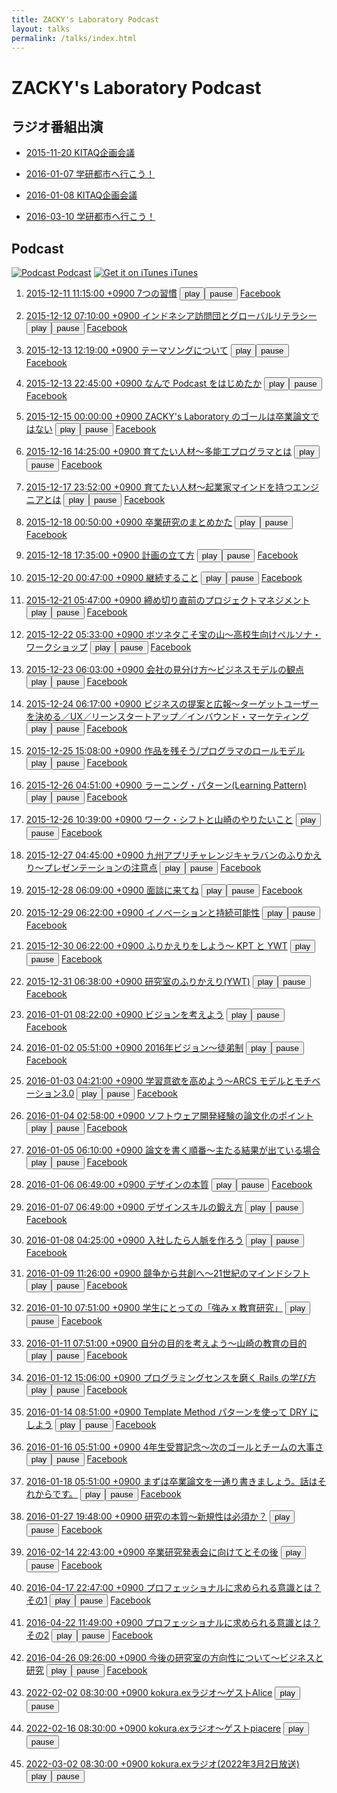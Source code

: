 ```yaml
---
title: ZACKY's Laboratory Podcast
layout: talks
permalink: /talks/index.html
---
```

# ZACKY's Laboratory Podcast

## ラジオ番組出演


* <a name="radio2015-11-20"></a>[2015-11-20 KITAQ企画会議](https://www.facebook.com/groups/1499000153763602/permalink/1499000600430224/)

* <a name="radio2016-01-07"></a>[2016-01-07 学研都市へ行こう！](http://hibiki882.jp/modules/program/index.php/gakken.html)

* <a name="radio2016-01-08"></a>[2016-01-08 KITAQ企画会議](https://www.facebook.com/groups/1499000153763602/permalink/1512359135761037/)

* <a name="radio2016-03-10"></a>[2016-03-10 学研都市へ行こう！](http://hibiki882.jp/modules/program/index.php/gakken.html)


## Podcast 

[![Podcast](https://zacky1972.github.io/assets/images/ico-blog.png) Podcast](https://zacky1972.github.io/podcast.xml)
[![Get it on iTunes](https://zacky1972.github.io/assets/svg/Get_it_on_iTunes_Badge_JP_1214.svg) iTunes](https://itunes.apple.com/jp/podcast/zackys-laboratory-podcast/id1078039941)


  1. <a name="Podcast1"></a> <audio id="my-audio1"> <source src="https://media.githubusercontent.com/media/zacky1972/zacky1972.github.io/master/assets/talks/Podcast-0001-Seven-Habits.mp3" type="audio/mpeg"> </audio> <a href="https://media.githubusercontent.com/media/zacky1972/zacky1972.github.io/master/assets/talks/Podcast-0001-Seven-Habits.mp3">2015-12-11 11:15:00 +0900 7つの習慣</a> <button id="play1">play</button><button id="pause1">pause</button> <a href="https://www.facebook.com/groups/1499000153763602/permalink/1499000873763530/" target="_blank">Facebook</a>
  <script>
    window.addEventListener('load', function(){
      var myAudio1 = document.getElementById('my-audio1');
      var play1 = document.getElementById('play1');
      var pause1 = document.getElementById('pause1');
      // associate functions with the 'onclick' events
      play1.onclick = playAudio1;
      pause1.onclick = pauseAudio1;
      function playAudio1() {
        myAudio1.play();
      }
      function pauseAudio1() {
        myAudio1.pause();
      }
    });
  </script>

  2. <a name="Podcast2"></a> <audio id="my-audio2"> <source src="https://media.githubusercontent.com/media/zacky1972/zacky1972.github.io/master/assets/talks/Podcast-0002-Global.mp3" type="audio/mpeg"> </audio> <a href="https://media.githubusercontent.com/media/zacky1972/zacky1972.github.io/master/assets/talks/Podcast-0002-Global.mp3">2015-12-12 07:10:00 +0900 インドネシア訪問団とグローバルリテラシー</a> <button id="play2">play</button><button id="pause2">pause</button> <a href="https://www.facebook.com/groups/1499000153763602/permalink/1499001383763479/" target="_blank">Facebook</a>
  <script>
    window.addEventListener('load', function(){
      var myAudio2 = document.getElementById('my-audio2');
      var play2 = document.getElementById('play2');
      var pause2 = document.getElementById('pause2');
      // associate functions with the 'onclick' events
      play2.onclick = playAudio2;
      pause2.onclick = pauseAudio2;
      function playAudio2() {
        myAudio2.play();
      }
      function pauseAudio2() {
        myAudio2.pause();
      }
    });
  </script>

  3. <a name="Podcast3"></a> <audio id="my-audio3"> <source src="https://media.githubusercontent.com/media/zacky1972/zacky1972.github.io/master/assets/talks/Podcast-0003-Songs.mp3" type="audio/mpeg"> </audio> <a href="https://media.githubusercontent.com/media/zacky1972/zacky1972.github.io/master/assets/talks/Podcast-0003-Songs.mp3">2015-12-13 12:19:00 +0900 テーマソングについて</a> <button id="play3">play</button><button id="pause3">pause</button> <a href="https://www.facebook.com/groups/1499000153763602/permalink/1499036950426589/" target="_blank">Facebook</a>
  <script>
    window.addEventListener('load', function(){
      var myAudio3 = document.getElementById('my-audio3');
      var play3 = document.getElementById('play3');
      var pause3 = document.getElementById('pause3');
      // associate functions with the 'onclick' events
      play3.onclick = playAudio3;
      pause3.onclick = pauseAudio3;
      function playAudio3() {
        myAudio3.play();
      }
      function pauseAudio3() {
        myAudio3.pause();
      }
    });
  </script>

  4. <a name="Podcast4"></a> <audio id="my-audio4"> <source src="https://media.githubusercontent.com/media/zacky1972/zacky1972.github.io/master/assets/talks/Podcast-0004-Why-I-begin-Podcast.mp3" type="audio/mpeg"> </audio> <a href="https://media.githubusercontent.com/media/zacky1972/zacky1972.github.io/master/assets/talks/Podcast-0004-Why-I-begin-Podcast.mp3">2015-12-13 22:45:00 +0900 なんで Podcast をはじめたか</a> <button id="play4">play</button><button id="pause4">pause</button> <a href="https://www.facebook.com/groups/1499000153763602/permalink/1499218990408385/" target="_blank">Facebook</a>
  <script>
    window.addEventListener('load', function(){
      var myAudio4 = document.getElementById('my-audio4');
      var play4 = document.getElementById('play4');
      var pause4 = document.getElementById('pause4');
      // associate functions with the 'onclick' events
      play4.onclick = playAudio4;
      pause4.onclick = pauseAudio4;
      function playAudio4() {
        myAudio4.play();
      }
      function pauseAudio4() {
        myAudio4.pause();
      }
    });
  </script>

  5. <a name="Podcast5"></a> <audio id="my-audio5"> <source src="https://media.githubusercontent.com/media/zacky1972/zacky1972.github.io/master/assets/talks/Podcast-0005-Laboratory-Vision.mp3" type="audio/mpeg"> </audio> <a href="https://media.githubusercontent.com/media/zacky1972/zacky1972.github.io/master/assets/talks/Podcast-0005-Laboratory-Vision.mp3">2015-12-15 00:00:00 +0900 ZACKY's Laboratory のゴールは卒業論文ではない</a> <button id="play5">play</button><button id="pause5">pause</button> <a href="https://www.facebook.com/groups/1499000153763602/permalink/1499662543697363/" target="_blank">Facebook</a>
  <script>
    window.addEventListener('load', function(){
      var myAudio5 = document.getElementById('my-audio5');
      var play5 = document.getElementById('play5');
      var pause5 = document.getElementById('pause5');
      // associate functions with the 'onclick' events
      play5.onclick = playAudio5;
      pause5.onclick = pauseAudio5;
      function playAudio5() {
        myAudio5.play();
      }
      function pauseAudio5() {
        myAudio5.pause();
      }
    });
  </script>

  6. <a name="Podcast6"></a> <audio id="my-audio6"> <source src="https://media.githubusercontent.com/media/zacky1972/zacky1972.github.io/master/assets/talks/Podcast-0006-Programmer.mp3" type="audio/mpeg"> </audio> <a href="https://media.githubusercontent.com/media/zacky1972/zacky1972.github.io/master/assets/talks/Podcast-0006-Programmer.mp3">2015-12-16 14:25:00 +0900 育てたい人材〜多能工プログラマとは</a> <button id="play6">play</button><button id="pause6">pause</button> <a href="https://www.facebook.com/groups/1499000153763602/permalink/1500341363629481/" target="_blank">Facebook</a>
  <script>
    window.addEventListener('load', function(){
      var myAudio6 = document.getElementById('my-audio6');
      var play6 = document.getElementById('play6');
      var pause6 = document.getElementById('pause6');
      // associate functions with the 'onclick' events
      play6.onclick = playAudio6;
      pause6.onclick = pauseAudio6;
      function playAudio6() {
        myAudio6.play();
      }
      function pauseAudio6() {
        myAudio6.pause();
      }
    });
  </script>

  7. <a name="Podcast7"></a> <audio id="my-audio7"> <source src="https://media.githubusercontent.com/media/zacky1972/zacky1972.github.io/master/assets/talks/Podcast-0007-Entrepreneur.mp3" type="audio/mpeg"> </audio> <a href="https://media.githubusercontent.com/media/zacky1972/zacky1972.github.io/master/assets/talks/Podcast-0007-Entrepreneur.mp3">2015-12-17 23:52:00 +0900 育てたい人材〜起業家マインドを持つエンジニアとは</a> <button id="play7">play</button><button id="pause7">pause</button> <a href="https://www.facebook.com/groups/1499000153763602/permalink/1501154550214829/" target="_blank">Facebook</a>
  <script>
    window.addEventListener('load', function(){
      var myAudio7 = document.getElementById('my-audio7');
      var play7 = document.getElementById('play7');
      var pause7 = document.getElementById('pause7');
      // associate functions with the 'onclick' events
      play7.onclick = playAudio7;
      pause7.onclick = pauseAudio7;
      function playAudio7() {
        myAudio7.play();
      }
      function pauseAudio7() {
        myAudio7.pause();
      }
    });
  </script>

  8. <a name="Podcast8"></a> <audio id="my-audio8"> <source src="https://media.githubusercontent.com/media/zacky1972/zacky1972.github.io/master/assets/talks/Podcast-0008-Research-Method.mp3" type="audio/mpeg"> </audio> <a href="https://media.githubusercontent.com/media/zacky1972/zacky1972.github.io/master/assets/talks/Podcast-0008-Research-Method.mp3">2015-12-18 00:50:00 +0900 卒業研究のまとめかた</a> <button id="play8">play</button><button id="pause8">pause</button> <a href="https://www.facebook.com/groups/1499000153763602/permalink/1501189646877986/" target="_blank">Facebook</a>
  <script>
    window.addEventListener('load', function(){
      var myAudio8 = document.getElementById('my-audio8');
      var play8 = document.getElementById('play8');
      var pause8 = document.getElementById('pause8');
      // associate functions with the 'onclick' events
      play8.onclick = playAudio8;
      pause8.onclick = pauseAudio8;
      function playAudio8() {
        myAudio8.play();
      }
      function pauseAudio8() {
        myAudio8.pause();
      }
    });
  </script>

  9. <a name="Podcast9"></a> <audio id="my-audio9"> <source src="https://media.githubusercontent.com/media/zacky1972/zacky1972.github.io/master/assets/talks/Podcast-0009-Planning.mp3" type="audio/mpeg"> </audio> <a href="https://media.githubusercontent.com/media/zacky1972/zacky1972.github.io/master/assets/talks/Podcast-0009-Planning.mp3">2015-12-18 17:35:00 +0900 計画の立て方</a> <button id="play9">play</button><button id="pause9">pause</button> <a href="https://www.facebook.com/groups/1499000153763602/permalink/1501559233507694/" target="_blank">Facebook</a>
  <script>
    window.addEventListener('load', function(){
      var myAudio9 = document.getElementById('my-audio9');
      var play9 = document.getElementById('play9');
      var pause9 = document.getElementById('pause9');
      // associate functions with the 'onclick' events
      play9.onclick = playAudio9;
      pause9.onclick = pauseAudio9;
      function playAudio9() {
        myAudio9.play();
      }
      function pauseAudio9() {
        myAudio9.pause();
      }
    });
  </script>

  10. <a name="Podcast10"></a> <audio id="my-audio10"> <source src="https://media.githubusercontent.com/media/zacky1972/zacky1972.github.io/master/assets/talks/Podcast-0010-Continuation.mp3" type="audio/mpeg"> </audio> <a href="https://media.githubusercontent.com/media/zacky1972/zacky1972.github.io/master/assets/talks/Podcast-0010-Continuation.mp3">2015-12-20 00:47:00 +0900 継続すること</a> <button id="play10">play</button><button id="pause10">pause</button> <a href="https://www.facebook.com/groups/1499000153763602/permalink/1502226620107622/" target="_blank">Facebook</a>
  <script>
    window.addEventListener('load', function(){
      var myAudio10 = document.getElementById('my-audio10');
      var play10 = document.getElementById('play10');
      var pause10 = document.getElementById('pause10');
      // associate functions with the 'onclick' events
      play10.onclick = playAudio10;
      pause10.onclick = pauseAudio10;
      function playAudio10() {
        myAudio10.play();
      }
      function pauseAudio10() {
        myAudio10.pause();
      }
    });
  </script>

  11. <a name="Podcast11"></a> <audio id="my-audio11"> <source src="https://media.githubusercontent.com/media/zacky1972/zacky1972.github.io/master/assets/talks/Podcast-0011-Project-Management.mp3" type="audio/mpeg"> </audio> <a href="https://media.githubusercontent.com/media/zacky1972/zacky1972.github.io/master/assets/talks/Podcast-0011-Project-Management.mp3">2015-12-21 05:47:00 +0900 締め切り直前のプロジェクトマネジメント</a> <button id="play11">play</button><button id="pause11">pause</button> <a href="https://www.facebook.com/groups/1499000153763602/permalink/1503264216670529/" target="_blank">Facebook</a>
  <script>
    window.addEventListener('load', function(){
      var myAudio11 = document.getElementById('my-audio11');
      var play11 = document.getElementById('play11');
      var pause11 = document.getElementById('pause11');
      // associate functions with the 'onclick' events
      play11.onclick = playAudio11;
      pause11.onclick = pauseAudio11;
      function playAudio11() {
        myAudio11.play();
      }
      function pauseAudio11() {
        myAudio11.pause();
      }
    });
  </script>

  12. <a name="Podcast12"></a> <audio id="my-audio12"> <source src="https://media.githubusercontent.com/media/zacky1972/zacky1972.github.io/master/assets/talks/Podcast-0012-Marketing.mp3" type="audio/mpeg"> </audio> <a href="https://media.githubusercontent.com/media/zacky1972/zacky1972.github.io/master/assets/talks/Podcast-0012-Marketing.mp3">2015-12-22 05:33:00 +0900 ボツネタこそ宝の山〜高校生向けペルソナ・ワークショップ</a> <button id="play12">play</button><button id="pause12">pause</button> <a href="https://www.facebook.com/groups/1499000153763602/permalink/1503925733271044/" target="_blank">Facebook</a>
  <script>
    window.addEventListener('load', function(){
      var myAudio12 = document.getElementById('my-audio12');
      var play12 = document.getElementById('play12');
      var pause12 = document.getElementById('pause12');
      // associate functions with the 'onclick' events
      play12.onclick = playAudio12;
      pause12.onclick = pauseAudio12;
      function playAudio12() {
        myAudio12.play();
      }
      function pauseAudio12() {
        myAudio12.pause();
      }
    });
  </script>

  13. <a name="Podcast13"></a> <audio id="my-audio13"> <source src="https://media.githubusercontent.com/media/zacky1972/zacky1972.github.io/master/assets/talks/Podcast-0013-Business-Model.mp3" type="audio/mpeg"> </audio> <a href="https://media.githubusercontent.com/media/zacky1972/zacky1972.github.io/master/assets/talks/Podcast-0013-Business-Model.mp3">2015-12-23 06:03:00 +0900 会社の見分け方〜ビジネスモデルの観点</a> <button id="play13">play</button><button id="pause13">pause</button> <a href="https://www.facebook.com/groups/1499000153763602/permalink/1504391206557830/" target="_blank">Facebook</a>
  <script>
    window.addEventListener('load', function(){
      var myAudio13 = document.getElementById('my-audio13');
      var play13 = document.getElementById('play13');
      var pause13 = document.getElementById('pause13');
      // associate functions with the 'onclick' events
      play13.onclick = playAudio13;
      pause13.onclick = pauseAudio13;
      function playAudio13() {
        myAudio13.play();
      }
      function pauseAudio13() {
        myAudio13.pause();
      }
    });
  </script>

  14. <a name="Podcast14"></a> <audio id="my-audio14"> <source src="https://media.githubusercontent.com/media/zacky1972/zacky1972.github.io/master/assets/talks/Podcast-0014-Business-Proposal.mp3" type="audio/mpeg"> </audio> <a href="https://media.githubusercontent.com/media/zacky1972/zacky1972.github.io/master/assets/talks/Podcast-0014-Business-Proposal.mp3">2015-12-24 06:17:00 +0900 ビジネスの提案と広報〜ターゲットユーザーを決める／UX／リーンスタートアップ／インバウンド・マーケティング</a> <button id="play14">play</button><button id="pause14">pause</button> <a href="https://www.facebook.com/groups/1499000153763602/permalink/1504862259844058/" target="_blank">Facebook</a>
  <script>
    window.addEventListener('load', function(){
      var myAudio14 = document.getElementById('my-audio14');
      var play14 = document.getElementById('play14');
      var pause14 = document.getElementById('pause14');
      // associate functions with the 'onclick' events
      play14.onclick = playAudio14;
      pause14.onclick = pauseAudio14;
      function playAudio14() {
        myAudio14.play();
      }
      function pauseAudio14() {
        myAudio14.pause();
      }
    });
  </script>

  15. <a name="Podcast15"></a> <audio id="my-audio15"> <source src="https://media.githubusercontent.com/media/zacky1972/zacky1972.github.io/master/assets/talks/Podcast-0015-Role-Model.mp3" type="audio/mpeg"> </audio> <a href="https://media.githubusercontent.com/media/zacky1972/zacky1972.github.io/master/assets/talks/Podcast-0015-Role-Model.mp3">2015-12-25 15:08:00 +0900 作品を残そう/プログラマのロールモデル</a> <button id="play15">play</button><button id="pause15">pause</button> <a href="https://www.facebook.com/groups/1499000153763602/permalink/1505523266444624/" target="_blank">Facebook</a>
  <script>
    window.addEventListener('load', function(){
      var myAudio15 = document.getElementById('my-audio15');
      var play15 = document.getElementById('play15');
      var pause15 = document.getElementById('pause15');
      // associate functions with the 'onclick' events
      play15.onclick = playAudio15;
      pause15.onclick = pauseAudio15;
      function playAudio15() {
        myAudio15.play();
      }
      function pauseAudio15() {
        myAudio15.pause();
      }
    });
  </script>

  16. <a name="Podcast16"></a> <audio id="my-audio16"> <source src="https://media.githubusercontent.com/media/zacky1972/zacky1972.github.io/master/assets/talks/Podcast-0016-Learning-Pattern.mp3" type="audio/mpeg"> </audio> <a href="https://media.githubusercontent.com/media/zacky1972/zacky1972.github.io/master/assets/talks/Podcast-0016-Learning-Pattern.mp3">2015-12-26 04:51:00 +0900 ラーニング・パターン(Learning Pattern)</a> <button id="play16">play</button><button id="pause16">pause</button> <a href="https://www.facebook.com/groups/1499000153763602/permalink/1505810799749204/" target="_blank">Facebook</a>
  <script>
    window.addEventListener('load', function(){
      var myAudio16 = document.getElementById('my-audio16');
      var play16 = document.getElementById('play16');
      var pause16 = document.getElementById('pause16');
      // associate functions with the 'onclick' events
      play16.onclick = playAudio16;
      pause16.onclick = pauseAudio16;
      function playAudio16() {
        myAudio16.play();
      }
      function pauseAudio16() {
        myAudio16.pause();
      }
    });
  </script>

  17. <a name="Podcast17"></a> <audio id="my-audio17"> <source src="https://media.githubusercontent.com/media/zacky1972/zacky1972.github.io/master/assets/talks/Podcast-0017-Work-Shift.mp3" type="audio/mpeg"> </audio> <a href="https://media.githubusercontent.com/media/zacky1972/zacky1972.github.io/master/assets/talks/Podcast-0017-Work-Shift.mp3">2015-12-26 10:39:00 +0900 ワーク・シフトと山崎のやりたいこと</a> <button id="play17">play</button><button id="pause17">pause</button> <a href="https://www.facebook.com/groups/1499000153763602/permalink/1505940476402903/" target="_blank">Facebook</a>
  <script>
    window.addEventListener('load', function(){
      var myAudio17 = document.getElementById('my-audio17');
      var play17 = document.getElementById('play17');
      var pause17 = document.getElementById('pause17');
      // associate functions with the 'onclick' events
      play17.onclick = playAudio17;
      pause17.onclick = pauseAudio17;
      function playAudio17() {
        myAudio17.play();
      }
      function pauseAudio17() {
        myAudio17.pause();
      }
    });
  </script>

  18. <a name="Podcast18"></a> <audio id="my-audio18"> <source src="https://media.githubusercontent.com/media/zacky1972/zacky1972.github.io/master/assets/talks/Podcast-0018-Presentation.mp3" type="audio/mpeg"> </audio> <a href="https://media.githubusercontent.com/media/zacky1972/zacky1972.github.io/master/assets/talks/Podcast-0018-Presentation.mp3">2015-12-27 04:45:00 +0900 九州アプリチャレンジキャラバンのふりかえり〜プレゼンテーションの注意点</a> <button id="play18">play</button><button id="pause18">pause</button> <a href="https://www.facebook.com/groups/1499000153763602/permalink/1506328256364125/" target="_blank">Facebook</a>
  <script>
    window.addEventListener('load', function(){
      var myAudio18 = document.getElementById('my-audio18');
      var play18 = document.getElementById('play18');
      var pause18 = document.getElementById('pause18');
      // associate functions with the 'onclick' events
      play18.onclick = playAudio18;
      pause18.onclick = pauseAudio18;
      function playAudio18() {
        myAudio18.play();
      }
      function pauseAudio18() {
        myAudio18.pause();
      }
    });
  </script>

  19. <a name="Podcast19"></a> <audio id="my-audio19"> <source src="https://media.githubusercontent.com/media/zacky1972/zacky1972.github.io/master/assets/talks/Podcast-0019-Future-Course.mp3" type="audio/mpeg"> </audio> <a href="https://media.githubusercontent.com/media/zacky1972/zacky1972.github.io/master/assets/talks/Podcast-0019-Future-Course.mp3">2015-12-28 06:09:00 +0900 面談に来てね</a> <button id="play19">play</button><button id="pause19">pause</button> <a href="https://www.facebook.com/groups/1499000153763602/permalink/1507061802957437/" target="_blank">Facebook</a>
  <script>
    window.addEventListener('load', function(){
      var myAudio19 = document.getElementById('my-audio19');
      var play19 = document.getElementById('play19');
      var pause19 = document.getElementById('pause19');
      // associate functions with the 'onclick' events
      play19.onclick = playAudio19;
      pause19.onclick = pauseAudio19;
      function playAudio19() {
        myAudio19.play();
      }
      function pauseAudio19() {
        myAudio19.pause();
      }
    });
  </script>

  20. <a name="Podcast20"></a> <audio id="my-audio20"> <source src="https://media.githubusercontent.com/media/zacky1972/zacky1972.github.io/master/assets/talks/Podcast-0020-Innovation.mp3" type="audio/mpeg"> </audio> <a href="https://media.githubusercontent.com/media/zacky1972/zacky1972.github.io/master/assets/talks/Podcast-0020-Innovation.mp3">2015-12-29 06:22:00 +0900 イノベーションと持続可能性</a> <button id="play20">play</button><button id="pause20">pause</button> <a href="https://www.facebook.com/groups/1499000153763602/permalink/1507557442907873/" target="_blank">Facebook</a>
  <script>
    window.addEventListener('load', function(){
      var myAudio20 = document.getElementById('my-audio20');
      var play20 = document.getElementById('play20');
      var pause20 = document.getElementById('pause20');
      // associate functions with the 'onclick' events
      play20.onclick = playAudio20;
      pause20.onclick = pauseAudio20;
      function playAudio20() {
        myAudio20.play();
      }
      function pauseAudio20() {
        myAudio20.pause();
      }
    });
  </script>

  21. <a name="Podcast21"></a> <audio id="my-audio21"> <source src="https://media.githubusercontent.com/media/zacky1972/zacky1972.github.io/master/assets/talks/Podcast-0021-Reflection-KPT-YWT.mp3" type="audio/mpeg"> </audio> <a href="https://media.githubusercontent.com/media/zacky1972/zacky1972.github.io/master/assets/talks/Podcast-0021-Reflection-KPT-YWT.mp3">2015-12-30 06:22:00 +0900 ふりかえりをしよう〜 KPT と YWT</a> <button id="play21">play</button><button id="pause21">pause</button> <a href="https://www.facebook.com/groups/1499000153763602/permalink/1508048856192065/" target="_blank">Facebook</a>
  <script>
    window.addEventListener('load', function(){
      var myAudio21 = document.getElementById('my-audio21');
      var play21 = document.getElementById('play21');
      var pause21 = document.getElementById('pause21');
      // associate functions with the 'onclick' events
      play21.onclick = playAudio21;
      pause21.onclick = pauseAudio21;
      function playAudio21() {
        myAudio21.play();
      }
      function pauseAudio21() {
        myAudio21.pause();
      }
    });
  </script>

  22. <a name="Podcast22"></a> <audio id="my-audio22"> <source src="https://media.githubusercontent.com/media/zacky1972/zacky1972.github.io/master/assets/talks/Podcast-0022-Laboratory-YWT.mp3" type="audio/mpeg"> </audio> <a href="https://media.githubusercontent.com/media/zacky1972/zacky1972.github.io/master/assets/talks/Podcast-0022-Laboratory-YWT.mp3">2015-12-31 06:38:00 +0900 研究室のふりかえり(YWT)</a> <button id="play22">play</button><button id="pause22">pause</button> <a href="https://www.facebook.com/groups/1499000153763602/permalink/1508454476151503/" target="_blank">Facebook</a>
  <script>
    window.addEventListener('load', function(){
      var myAudio22 = document.getElementById('my-audio22');
      var play22 = document.getElementById('play22');
      var pause22 = document.getElementById('pause22');
      // associate functions with the 'onclick' events
      play22.onclick = playAudio22;
      pause22.onclick = pauseAudio22;
      function playAudio22() {
        myAudio22.play();
      }
      function pauseAudio22() {
        myAudio22.pause();
      }
    });
  </script>

  23. <a name="Podcast23"></a> <audio id="my-audio23"> <source src="https://media.githubusercontent.com/media/zacky1972/zacky1972.github.io/master/assets/talks/Podcast-0023-Vision.mp3" type="audio/mpeg"> </audio> <a href="https://media.githubusercontent.com/media/zacky1972/zacky1972.github.io/master/assets/talks/Podcast-0023-Vision.mp3">2016-01-01 08:22:00 +0900 ビジョンを考えよう</a> <button id="play23">play</button><button id="pause23">pause</button> <a href="https://www.facebook.com/groups/1499000153763602/permalink/1508933596103591/" target="_blank">Facebook</a>
  <script>
    window.addEventListener('load', function(){
      var myAudio23 = document.getElementById('my-audio23');
      var play23 = document.getElementById('play23');
      var pause23 = document.getElementById('pause23');
      // associate functions with the 'onclick' events
      play23.onclick = playAudio23;
      pause23.onclick = pauseAudio23;
      function playAudio23() {
        myAudio23.play();
      }
      function pauseAudio23() {
        myAudio23.pause();
      }
    });
  </script>

  24. <a name="Podcast24"></a> <audio id="my-audio24"> <source src="https://media.githubusercontent.com/media/zacky1972/zacky1972.github.io/master/assets/talks/Podcast-0024-Apprenticeship.mp3" type="audio/mpeg"> </audio> <a href="https://media.githubusercontent.com/media/zacky1972/zacky1972.github.io/master/assets/talks/Podcast-0024-Apprenticeship.mp3">2016-01-02 05:51:00 +0900 2016年ビジョン〜徒弟制</a> <button id="play24">play</button><button id="pause24">pause</button> <a href="https://www.facebook.com/groups/1499000153763602/permalink/1509371999393084/" target="_blank">Facebook</a>
  <script>
    window.addEventListener('load', function(){
      var myAudio24 = document.getElementById('my-audio24');
      var play24 = document.getElementById('play24');
      var pause24 = document.getElementById('pause24');
      // associate functions with the 'onclick' events
      play24.onclick = playAudio24;
      pause24.onclick = pauseAudio24;
      function playAudio24() {
        myAudio24.play();
      }
      function pauseAudio24() {
        myAudio24.pause();
      }
    });
  </script>

  25. <a name="Podcast25"></a> <audio id="my-audio25"> <source src="https://media.githubusercontent.com/media/zacky1972/zacky1972.github.io/master/assets/talks/Podcast-0025-Motivation.mp3" type="audio/mpeg"> </audio> <a href="https://media.githubusercontent.com/media/zacky1972/zacky1972.github.io/master/assets/talks/Podcast-0025-Motivation.mp3">2016-01-03 04:21:00 +0900 学習意欲を高めよう〜ARCS モデルとモチベーション3.0</a> <button id="play25">play</button><button id="pause25">pause</button> <a href="https://www.facebook.com/groups/1499000153763602/permalink/1509819809348303/" target="_blank">Facebook</a>
  <script>
    window.addEventListener('load', function(){
      var myAudio25 = document.getElementById('my-audio25');
      var play25 = document.getElementById('play25');
      var pause25 = document.getElementById('pause25');
      // associate functions with the 'onclick' events
      play25.onclick = playAudio25;
      pause25.onclick = pauseAudio25;
      function playAudio25() {
        myAudio25.play();
      }
      function pauseAudio25() {
        myAudio25.pause();
      }
    });
  </script>

  26. <a name="Podcast26"></a> <audio id="my-audio26"> <source src="https://media.githubusercontent.com/media/zacky1972/zacky1972.github.io/master/assets/talks/Podcast-0026-Reflection-Research.mp3" type="audio/mpeg"> </audio> <a href="https://media.githubusercontent.com/media/zacky1972/zacky1972.github.io/master/assets/talks/Podcast-0026-Reflection-Research.mp3">2016-01-04 02:58:00 +0900 ソフトウェア開発経験の論文化のポイント</a> <button id="play26">play</button><button id="pause26">pause</button> <a href="https://www.facebook.com/groups/1499000153763602/permalink/1510275935969357/" target="_blank">Facebook</a>
  <script>
    window.addEventListener('load', function(){
      var myAudio26 = document.getElementById('my-audio26');
      var play26 = document.getElementById('play26');
      var pause26 = document.getElementById('pause26');
      // associate functions with the 'onclick' events
      play26.onclick = playAudio26;
      pause26.onclick = pauseAudio26;
      function playAudio26() {
        myAudio26.play();
      }
      function pauseAudio26() {
        myAudio26.pause();
      }
    });
  </script>

  27. <a name="Podcast27"></a> <audio id="my-audio27"> <source src="https://media.githubusercontent.com/media/zacky1972/zacky1972.github.io/master/assets/talks/Podcast-0027-Writing-Thesis.mp3" type="audio/mpeg"> </audio> <a href="https://media.githubusercontent.com/media/zacky1972/zacky1972.github.io/master/assets/talks/Podcast-0027-Writing-Thesis.mp3">2016-01-05 06:10:00 +0900 論文を書く順番〜主たる結果が出ている場合</a> <button id="play27">play</button><button id="pause27">pause</button> <a href="https://www.facebook.com/groups/1499000153763602/permalink/1510763979253886/" target="_blank">Facebook</a>
  <script>
    window.addEventListener('load', function(){
      var myAudio27 = document.getElementById('my-audio27');
      var play27 = document.getElementById('play27');
      var pause27 = document.getElementById('pause27');
      // associate functions with the 'onclick' events
      play27.onclick = playAudio27;
      pause27.onclick = pauseAudio27;
      function playAudio27() {
        myAudio27.play();
      }
      function pauseAudio27() {
        myAudio27.pause();
      }
    });
  </script>

  28. <a name="Podcast28"></a> <audio id="my-audio28"> <source src="https://media.githubusercontent.com/media/zacky1972/zacky1972.github.io/master/assets/talks/Podcast-0028-Designer.mp3" type="audio/mpeg"> </audio> <a href="https://media.githubusercontent.com/media/zacky1972/zacky1972.github.io/master/assets/talks/Podcast-0028-Designer.mp3">2016-01-06 06:49:00 +0900 デザインの本質</a> <button id="play28">play</button><button id="pause28">pause</button> <a href="https://www.facebook.com/groups/1499000153763602/permalink/1511194575877493/" target="_blank">Facebook</a>
  <script>
    window.addEventListener('load', function(){
      var myAudio28 = document.getElementById('my-audio28');
      var play28 = document.getElementById('play28');
      var pause28 = document.getElementById('pause28');
      // associate functions with the 'onclick' events
      play28.onclick = playAudio28;
      pause28.onclick = pauseAudio28;
      function playAudio28() {
        myAudio28.play();
      }
      function pauseAudio28() {
        myAudio28.pause();
      }
    });
  </script>

  29. <a name="Podcast29"></a> <audio id="my-audio29"> <source src="https://media.githubusercontent.com/media/zacky1972/zacky1972.github.io/master/assets/talks/Podcast-0029-Design-Skill.mp3" type="audio/mpeg"> </audio> <a href="https://media.githubusercontent.com/media/zacky1972/zacky1972.github.io/master/assets/talks/Podcast-0029-Design-Skill.mp3">2016-01-07 06:49:00 +0900 デザインスキルの鍛え方</a> <button id="play29">play</button><button id="pause29">pause</button> <a href="https://www.facebook.com/groups/1499000153763602/permalink/1511598199170464/" target="_blank">Facebook</a>
  <script>
    window.addEventListener('load', function(){
      var myAudio29 = document.getElementById('my-audio29');
      var play29 = document.getElementById('play29');
      var pause29 = document.getElementById('pause29');
      // associate functions with the 'onclick' events
      play29.onclick = playAudio29;
      pause29.onclick = pauseAudio29;
      function playAudio29() {
        myAudio29.play();
      }
      function pauseAudio29() {
        myAudio29.pause();
      }
    });
  </script>

  30. <a name="Podcast30"></a> <audio id="my-audio30"> <source src="https://media.githubusercontent.com/media/zacky1972/zacky1972.github.io/master/assets/talks/Podcast-0030-Partnership.mp3" type="audio/mpeg"> </audio> <a href="https://media.githubusercontent.com/media/zacky1972/zacky1972.github.io/master/assets/talks/Podcast-0030-Partnership.mp3">2016-01-08 04:25:00 +0900 入社したら人脈を作ろう</a> <button id="play30">play</button><button id="pause30">pause</button> <a href="https://www.facebook.com/groups/1499000153763602/permalink/1511964799133804/" target="_blank">Facebook</a>
  <script>
    window.addEventListener('load', function(){
      var myAudio30 = document.getElementById('my-audio30');
      var play30 = document.getElementById('play30');
      var pause30 = document.getElementById('pause30');
      // associate functions with the 'onclick' events
      play30.onclick = playAudio30;
      pause30.onclick = pauseAudio30;
      function playAudio30() {
        myAudio30.play();
      }
      function pauseAudio30() {
        myAudio30.pause();
      }
    });
  </script>

  31. <a name="Podcast31"></a> <audio id="my-audio31"> <source src="https://media.githubusercontent.com/media/zacky1972/zacky1972.github.io/master/assets/talks/Podcast-0031-Give-and-Share.mp3" type="audio/mpeg"> </audio> <a href="https://media.githubusercontent.com/media/zacky1972/zacky1972.github.io/master/assets/talks/Podcast-0031-Give-and-Share.mp3">2016-01-09 11:26:00 +0900 競争から共創へ〜21世紀のマインドシフト</a> <button id="play31">play</button><button id="pause31">pause</button> <a href="https://www.facebook.com/groups/1499000153763602/permalink/1512546909075593/" target="_blank">Facebook</a>
  <script>
    window.addEventListener('load', function(){
      var myAudio31 = document.getElementById('my-audio31');
      var play31 = document.getElementById('play31');
      var pause31 = document.getElementById('pause31');
      // associate functions with the 'onclick' events
      play31.onclick = playAudio31;
      pause31.onclick = pauseAudio31;
      function playAudio31() {
        myAudio31.play();
      }
      function pauseAudio31() {
        myAudio31.pause();
      }
    });
  </script>

  32. <a name="Podcast32"></a> <audio id="my-audio32"> <source src="https://media.githubusercontent.com/media/zacky1972/zacky1972.github.io/master/assets/talks/Podcast-0032-Streangths-Research.mp3" type="audio/mpeg"> </audio> <a href="https://media.githubusercontent.com/media/zacky1972/zacky1972.github.io/master/assets/talks/Podcast-0032-Streangths-Research.mp3">2016-01-10 07:51:00 +0900 学生にとっての「強み x 教育研究」</a> <button id="play32">play</button><button id="pause32">pause</button> <a href="https://www.facebook.com/groups/1499000153763602/permalink/1512968879033396/" target="_blank">Facebook</a>
  <script>
    window.addEventListener('load', function(){
      var myAudio32 = document.getElementById('my-audio32');
      var play32 = document.getElementById('play32');
      var pause32 = document.getElementById('pause32');
      // associate functions with the 'onclick' events
      play32.onclick = playAudio32;
      pause32.onclick = pauseAudio32;
      function playAudio32() {
        myAudio32.play();
      }
      function pauseAudio32() {
        myAudio32.pause();
      }
    });
  </script>

  33. <a name="Podcast33"></a> <audio id="my-audio33"> <source src="https://media.githubusercontent.com/media/zacky1972/zacky1972.github.io/master/assets/talks/Podcast-0033-Purpose.mp3" type="audio/mpeg"> </audio> <a href="https://media.githubusercontent.com/media/zacky1972/zacky1972.github.io/master/assets/talks/Podcast-0033-Purpose.mp3">2016-01-11 07:51:00 +0900 自分の目的を考えよう〜山崎の教育の目的</a> <button id="play33">play</button><button id="pause33">pause</button> <a href="https://www.facebook.com/groups/1499000153763602/permalink/1513474832316134/" target="_blank">Facebook</a>
  <script>
    window.addEventListener('load', function(){
      var myAudio33 = document.getElementById('my-audio33');
      var play33 = document.getElementById('play33');
      var pause33 = document.getElementById('pause33');
      // associate functions with the 'onclick' events
      play33.onclick = playAudio33;
      pause33.onclick = pauseAudio33;
      function playAudio33() {
        myAudio33.play();
      }
      function pauseAudio33() {
        myAudio33.pause();
      }
    });
  </script>

  34. <a name="Podcast34"></a> <audio id="my-audio34"> <source src="https://media.githubusercontent.com/media/zacky1972/zacky1972.github.io/master/assets/talks/Podcast-0034-Software-Architecture.mp3" type="audio/mpeg"> </audio> <a href="https://media.githubusercontent.com/media/zacky1972/zacky1972.github.io/master/assets/talks/Podcast-0034-Software-Architecture.mp3">2016-01-12 15:06:00 +0900 プログラミングセンスを磨く Rails の学び方</a> <button id="play34">play</button><button id="pause34">pause</button> <a href="https://www.facebook.com/groups/1499000153763602/permalink/1514053755591575/" target="_blank">Facebook</a>
  <script>
    window.addEventListener('load', function(){
      var myAudio34 = document.getElementById('my-audio34');
      var play34 = document.getElementById('play34');
      var pause34 = document.getElementById('pause34');
      // associate functions with the 'onclick' events
      play34.onclick = playAudio34;
      pause34.onclick = pauseAudio34;
      function playAudio34() {
        myAudio34.play();
      }
      function pauseAudio34() {
        myAudio34.pause();
      }
    });
  </script>

  35. <a name="Podcast35"></a> <audio id="my-audio35"> <source src="https://media.githubusercontent.com/media/zacky1972/zacky1972.github.io/master/assets/talks/Podcast-0035-DRY.mp3" type="audio/mpeg"> </audio> <a href="https://media.githubusercontent.com/media/zacky1972/zacky1972.github.io/master/assets/talks/Podcast-0035-DRY.mp3">2016-01-14 08:51:00 +0900 Template Method パターンを使って DRY にしよう</a> <button id="play35">play</button><button id="pause35">pause</button> <a href="https://www.facebook.com/groups/1499000153763602/permalink/1514823062181311/" target="_blank">Facebook</a>
  <script>
    window.addEventListener('load', function(){
      var myAudio35 = document.getElementById('my-audio35');
      var play35 = document.getElementById('play35');
      var pause35 = document.getElementById('pause35');
      // associate functions with the 'onclick' events
      play35.onclick = playAudio35;
      pause35.onclick = pauseAudio35;
      function playAudio35() {
        myAudio35.play();
      }
      function pauseAudio35() {
        myAudio35.pause();
      }
    });
  </script>

  36. <a name="Podcast36"></a> <audio id="my-audio36"> <source src="https://media.githubusercontent.com/media/zacky1972/zacky1972.github.io/master/assets/talks/Podcast-0036-Congratulations.mp3" type="audio/mpeg"> </audio> <a href="https://media.githubusercontent.com/media/zacky1972/zacky1972.github.io/master/assets/talks/Podcast-0036-Congratulations.mp3">2016-01-16 05:51:00 +0900 4年生受賞記念〜次のゴールとチームの大事さ</a> <button id="play36">play</button><button id="pause36">pause</button> <a href="https://www.facebook.com/groups/1499000153763602/permalink/1515627298767554/" target="_blank">Facebook</a>
  <script>
    window.addEventListener('load', function(){
      var myAudio36 = document.getElementById('my-audio36');
      var play36 = document.getElementById('play36');
      var pause36 = document.getElementById('pause36');
      // associate functions with the 'onclick' events
      play36.onclick = playAudio36;
      pause36.onclick = pauseAudio36;
      function playAudio36() {
        myAudio36.play();
      }
      function pauseAudio36() {
        myAudio36.pause();
      }
    });
  </script>

  37. <a name="Podcast37"></a> <audio id="my-audio37"> <source src="https://media.githubusercontent.com/media/zacky1972/zacky1972.github.io/master/assets/talks/Podcast-0037-Done-is-better-than-Perfect.mp3" type="audio/mpeg"> </audio> <a href="https://media.githubusercontent.com/media/zacky1972/zacky1972.github.io/master/assets/talks/Podcast-0037-Done-is-better-than-Perfect.mp3">2016-01-18 05:51:00 +0900 まずは卒業論文を一通り書きましょう。話はそれからです。</a> <button id="play37">play</button><button id="pause37">pause</button> <a href="https://www.facebook.com/groups/1499000153763602/permalink/1516684855328465/" target="_blank">Facebook</a>
  <script>
    window.addEventListener('load', function(){
      var myAudio37 = document.getElementById('my-audio37');
      var play37 = document.getElementById('play37');
      var pause37 = document.getElementById('pause37');
      // associate functions with the 'onclick' events
      play37.onclick = playAudio37;
      pause37.onclick = pauseAudio37;
      function playAudio37() {
        myAudio37.play();
      }
      function pauseAudio37() {
        myAudio37.pause();
      }
    });
  </script>

  38. <a name="Podcast38"></a> <audio id="my-audio38"> <source src="https://media.githubusercontent.com/media/zacky1972/zacky1972.github.io/master/assets/talks/Podcast-0038-Reseach-Essence.mp3" type="audio/mpeg"> </audio> <a href="https://media.githubusercontent.com/media/zacky1972/zacky1972.github.io/master/assets/talks/Podcast-0038-Reseach-Essence.mp3">2016-01-27 19:48:00 +0900 研究の本質〜新規性は必須か？</a> <button id="play38">play</button><button id="pause38">pause</button> <a href="https://www.facebook.com/groups/1499000153763602/permalink/1520898684907082/" target="_blank">Facebook</a>
  <script>
    window.addEventListener('load', function(){
      var myAudio38 = document.getElementById('my-audio38');
      var play38 = document.getElementById('play38');
      var pause38 = document.getElementById('pause38');
      // associate functions with the 'onclick' events
      play38.onclick = playAudio38;
      pause38.onclick = pauseAudio38;
      function playAudio38() {
        myAudio38.play();
      }
      function pauseAudio38() {
        myAudio38.pause();
      }
    });
  </script>

  39. <a name="Podcast39"></a> <audio id="my-audio39"> <source src="https://media.githubusercontent.com/media/zacky1972/zacky1972.github.io/master/assets/talks/Podcast-0039-WillPower-for-Presentation.mp3" type="audio/mpeg"> </audio> <a href="https://media.githubusercontent.com/media/zacky1972/zacky1972.github.io/master/assets/talks/Podcast-0039-WillPower-for-Presentation.mp3">2016-02-14 22:43:00 +0900 卒業研究発表会に向けてとその後</a> <button id="play39">play</button><button id="pause39">pause</button> <a href="https://www.facebook.com/groups/1499000153763602/permalink/1530178677312416/" target="_blank">Facebook</a>
  <script>
    window.addEventListener('load', function(){
      var myAudio39 = document.getElementById('my-audio39');
      var play39 = document.getElementById('play39');
      var pause39 = document.getElementById('pause39');
      // associate functions with the 'onclick' events
      play39.onclick = playAudio39;
      pause39.onclick = pauseAudio39;
      function playAudio39() {
        myAudio39.play();
      }
      function pauseAudio39() {
        myAudio39.pause();
      }
    });
  </script>

  40. <a name="Podcast40"></a> <audio id="my-audio40"> <source src="https://media.githubusercontent.com/media/zacky1972/zacky1972.github.io/master/assets/talks/Podcast-0040-Professional.mp3" type="audio/mpeg"> </audio> <a href="https://media.githubusercontent.com/media/zacky1972/zacky1972.github.io/master/assets/talks/Podcast-0040-Professional.mp3">2016-04-17 22:47:00 +0900 プロフェッショナルに求められる意識とは？ その1</a> <button id="play40">play</button><button id="pause40">pause</button> <a href="https://www.facebook.com/groups/1499000153763602/permalink/1567172953612988/" target="_blank">Facebook</a>
  <script>
    window.addEventListener('load', function(){
      var myAudio40 = document.getElementById('my-audio40');
      var play40 = document.getElementById('play40');
      var pause40 = document.getElementById('pause40');
      // associate functions with the 'onclick' events
      play40.onclick = playAudio40;
      pause40.onclick = pauseAudio40;
      function playAudio40() {
        myAudio40.play();
      }
      function pauseAudio40() {
        myAudio40.pause();
      }
    });
  </script>

  41. <a name="Podcast41"></a> <audio id="my-audio41"> <source src="https://media.githubusercontent.com/media/zacky1972/zacky1972.github.io/master/assets/talks/Podcast-0041-Professional-2.mp3" type="audio/mpeg"> </audio> <a href="https://media.githubusercontent.com/media/zacky1972/zacky1972.github.io/master/assets/talks/Podcast-0041-Professional-2.mp3">2016-04-22 11:49:00 +0900 プロフェッショナルに求められる意識とは？ その2</a> <button id="play41">play</button><button id="pause41">pause</button> <a href="https://www.facebook.com/groups/1499000153763602/permalink/1569571576706459/" target="_blank">Facebook</a>
  <script>
    window.addEventListener('load', function(){
      var myAudio41 = document.getElementById('my-audio41');
      var play41 = document.getElementById('play41');
      var pause41 = document.getElementById('pause41');
      // associate functions with the 'onclick' events
      play41.onclick = playAudio41;
      pause41.onclick = pauseAudio41;
      function playAudio41() {
        myAudio41.play();
      }
      function pauseAudio41() {
        myAudio41.pause();
      }
    });
  </script>

  42. <a name="Podcast42"></a> <audio id="my-audio42"> <source src="https://media.githubusercontent.com/media/zacky1972/zacky1972.github.io/master/assets/talks/Podcast-0042-Direction.mp3" type="audio/mpeg"> </audio> <a href="https://media.githubusercontent.com/media/zacky1972/zacky1972.github.io/master/assets/talks/Podcast-0042-Direction.mp3">2016-04-26 09:26:00 +0900 今後の研究室の方向性について〜ビジネスと研究</a> <button id="play42">play</button><button id="pause42">pause</button> <a href="https://www.facebook.com/groups/1499000153763602/permalink/1571476949849255/" target="_blank">Facebook</a>
  <script>
    window.addEventListener('load', function(){
      var myAudio42 = document.getElementById('my-audio42');
      var play42 = document.getElementById('play42');
      var pause42 = document.getElementById('pause42');
      // associate functions with the 'onclick' events
      play42.onclick = playAudio42;
      pause42.onclick = pauseAudio42;
      function playAudio42() {
        myAudio42.play();
      }
      function pauseAudio42() {
        myAudio42.pause();
      }
    });
  </script>

  43. <a name="Podcast43"></a> <audio id="my-audio43"> <source src="https://media.githubusercontent.com/media/zacky1972/zacky1972.github.io/master/assets/talks/kokuraex_alice.mp3" type="audio/mpeg"> </audio> <a href="https://media.githubusercontent.com/media/zacky1972/zacky1972.github.io/master/assets/talks/kokuraex_alice.mp3">2022-02-02 08:30:00 +0900 kokura.exラジオ〜ゲストAlice</a> <button id="play43">play</button><button id="pause43">pause</button> 
  <script>
    window.addEventListener('load', function(){
      var myAudio43 = document.getElementById('my-audio43');
      var play43 = document.getElementById('play43');
      var pause43 = document.getElementById('pause43');
      // associate functions with the 'onclick' events
      play43.onclick = playAudio43;
      pause43.onclick = pauseAudio43;
      function playAudio43() {
        myAudio43.play();
      }
      function pauseAudio43() {
        myAudio43.pause();
      }
    });
  </script>

  44. <a name="Podcast44"></a> <audio id="my-audio44"> <source src="https://media.githubusercontent.com/media/zacky1972/zacky1972.github.io/master/assets/talks/kokuraex_piacere.mp3" type="audio/mpeg"> </audio> <a href="https://media.githubusercontent.com/media/zacky1972/zacky1972.github.io/master/assets/talks/kokuraex_piacere.mp3">2022-02-16 08:30:00 +0900 kokura.exラジオ〜ゲストpiacere</a> <button id="play44">play</button><button id="pause44">pause</button> 
  <script>
    window.addEventListener('load', function(){
      var myAudio44 = document.getElementById('my-audio44');
      var play44 = document.getElementById('play44');
      var pause44 = document.getElementById('pause44');
      // associate functions with the 'onclick' events
      play44.onclick = playAudio44;
      pause44.onclick = pauseAudio44;
      function playAudio44() {
        myAudio44.play();
      }
      function pauseAudio44() {
        myAudio44.pause();
      }
    });
  </script>

  45. <a name="Podcast45"></a> <audio id="my-audio45"> <source src="https://media.githubusercontent.com/media/zacky1972/zacky1972.github.io/master/assets/talks/kokuraex_20220302.mp3" type="audio/mpeg"> </audio> <a href="https://media.githubusercontent.com/media/zacky1972/zacky1972.github.io/master/assets/talks/kokuraex_20220302.mp3">2022-03-02 08:30:00 +0900 kokura.exラジオ(2022年3月2日放送)</a> <button id="play45">play</button><button id="pause45">pause</button> 
  <script>
    window.addEventListener('load', function(){
      var myAudio45 = document.getElementById('my-audio45');
      var play45 = document.getElementById('play45');
      var pause45 = document.getElementById('pause45');
      // associate functions with the 'onclick' events
      play45.onclick = playAudio45;
      pause45.onclick = pauseAudio45;
      function playAudio45() {
        myAudio45.play();
      }
      function pauseAudio45() {
        myAudio45.pause();
      }
    });
  </script>


